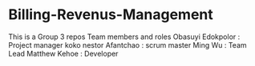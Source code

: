 # Billing-Revenus-Management
This is a Group 3 repos 
Team members and roles 
Obasuyi Edokpolor : Project manager 
koko nestor Afantchao : scrum master 
Ming Wu :  Team Lead 
Matthew Kehoe : Developer 

